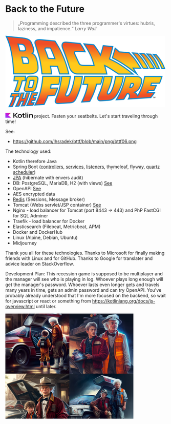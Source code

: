# Back to the Future

> „Programming described the three programmer's virtues: hubris, laziness, and impatience.“ *Larry Wall*

<p>
<img src="https://github.com/lhsradek/bttf/blob/main/bttf-app/src/main/webapp/res/Back-to-the-future-logo.svg" width="500px" th:height="222px" />
</p>

<p>
<img src="https://github.com/lhsradek/bttf/blob/main/bttf-app/src/main/webapp/res/Kotlin Full Color Logo on White RGB.svg" width="86px" height="16px"/> project. Fasten your seatbelts. Let's start traveling through time!
</p>

See:
* https://github.com/lhsradek/bttf/blob/main/png/bttf06.png

The technology used:

* Kotlin therefore Java
* Spring Boot ([controllers](https://github.com/lhsradek/bttf/tree/main/bttf-impl/src/main/kotlin/local/intranet/bttf/api/controller), [services](https://github.com/lhsradek/bttf/tree/main/bttf-impl/src/main/kotlin/local/intranet/bttf/api/service), [listeners](https://github.com/lhsradek/bttf/tree/main/bttf-impl/src/main/kotlin/local/intranet/bttf/api/listener), thymeleaf, flyway, [quartz scheduler](https://github.com/lhsradek/bttf/tree/main/bttf-impl/src/main/kotlin/local/intranet/bttf/api/scheduler))
* [JPA](https://github.com/lhsradek/bttf/tree/main/bttf-impl/src/main/kotlin/local/intranet/bttf/api/model) (hibernate with envers audit)
* DB: PostgreSQL, MariaDB, H2 (with views) [See](https://github.com/lhsradek/bttf/tree/main/bttf-impl/src/main/resources/db/specific)
* OpenAPI [See](https://github.com/lhsradek/bttf/blob/main/png/bttf03.png)
* AES encrypted data
* [Redis](https://github.com/lhsradek/bttf/tree/main/bttf-impl/src/main/kotlin/local/intranet/bttf/api/redis) (Sessions, Message broker)
* Tomcat (Webs servlet/JSP container) [See](https://github.com/lhsradek/bttf/blob/main/png/bttf05.png)
* Nginx - load balancer for Tomcat (port 8443 -> 443) and PhP FastCGI for SQL Adminer
* Traefik - load balancer for Docker
* Elasticsearch (Filebeat, Metricbeat, APM)
* Docker and DockerHub
* Linux (Alpine, Debian, Ubuntu)
* Midjourney

Thank you all for these technologies. Thanks to Microsoft for finally making friends with Linux and for GitHub. Thanks to Google for translater and advice leader on StackOverflow.

Development Plan: This recession game is supposed to be multiplayer and the manager will see who is playing in log. Whoever plays long enough will get the manager's password. Whoever lasts even longer gets and travels many years in time, gets an admin password and can try OpenAPI. You've probably already understood that I'm more focused on the backend, so wait for javascript or react or something from https://kotlinlang.org/docs/js-overview.html until later.

<p>
<img src="https://github.com/lhsradek/bttf/blob/main/bttf-app/src/main/webapp/res/bttf.png" width="400px" height="328px"/>
</p>
